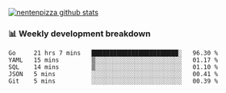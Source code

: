 [![nentenpizza github stats](https://github-readme-stats.vercel.app/api?username=nentenpizza&count_private=true)](https://github.com/anuraghazra/github-readme-stats)

### 📊 Weekly development breakdown
<!--START_SECTION:waka-->
```text
Go     21 hrs 7 mins   ████████████████████████░   96.30 % 
YAML   15 mins         ▒░░░░░░░░░░░░░░░░░░░░░░░░   01.17 % 
SQL    14 mins         ▒░░░░░░░░░░░░░░░░░░░░░░░░   01.10 % 
JSON   5 mins          ░░░░░░░░░░░░░░░░░░░░░░░░░   00.41 % 
Git    5 mins          ░░░░░░░░░░░░░░░░░░░░░░░░░   00.39 % 
```
<!--END_SECTION:waka-->

